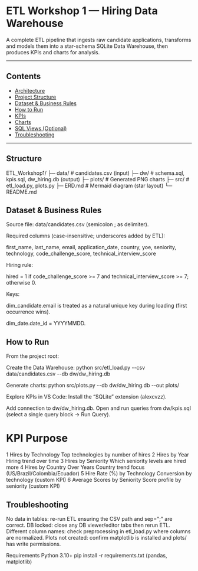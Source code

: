 # ETL Workshop 1 — Hiring Data Warehouse

A complete ETL pipeline that ingests raw candidate applications, transforms and models them into a star-schema SQLite Data Warehouse, then produces KPIs and charts for analysis.

---

## Contents
- [Architecture](#architecture)
- [Project Structure](#project-structure)
- [Dataset & Business Rules](#dataset--business-rules)
- [How to Run](#how-to-run)
- [KPIs](#kpis)
- [Charts](#charts)
- [SQL Views (Optional)](#sql-views-optional)
- [Troubleshooting](#troubleshooting)

---
## Structure

ETL_Workshop1/
├─ data/              # candidates.csv (input)
├─ dw/                # schema.sql, kpis.sql, dw_hiring.db (output)
├─ plots/             # Generated PNG charts
├─ src/               # etl_load.py, plots.py
├─ ERD.md             # Mermaid diagram (star layout)
└─ README.md

## Dataset & Business Rules

Source file: data/candidates.csv (semicolon ; as delimiter).

Required columns (case-insensitive; underscores added by ETL):

first_name, last_name, email, application_date, country, yoe,
seniority, technology, code_challenge_score, technical_interview_score

Hiring rule:

hired = 1 if code_challenge_score >= 7 and technical_interview_score >= 7; otherwise 0.

Keys:

dim_candidate.email is treated as a natural unique key during loading (first occurrence wins).

dim_date.date_id = YYYYMMDD.

## How to Run

From the project root:

Create the Data Warehouse:
python src/etl_load.py --csv data/candidates.csv --db dw/dw_hiring.db

Generate charts:
python src/plots.py --db dw/dw_hiring.db --out plots/

Explore KPIs in VS Code:
Install the “SQLite” extension (alexcvzz).

Add connection to dw/dw_hiring.db.
Open and run queries from dw/kpis.sql (select a single query block → Run Query).


#	KPI	Purpose
1	Hires by Technology	Top technologies by number of hires
2	Hires by Year	Hiring trend over time
3	Hires by Seniority	Which seniority levels are hired more
4	Hires by Country Over Years	Country trend focus (US/Brazil/Colombia/Ecuador)
5	Hire Rate (%) by Technology	Conversion by technology (custom KPI)
6	Average Scores by Seniority	Score profile by seniority (custom KPI)

## Troubleshooting
No data in tables: re-run ETL ensuring the CSV path and sep=";" are correct.
DB locked: close any DB viewer/editor tabs then rerun ETL.
Different column names: check preprocessing in etl_load.py where columns are normalized.
Plots not created: confirm matplotlib is installed and plots/ has write permissions.

Requirements
Python 3.10+
pip install -r requirements.txt (pandas, matplotlib)